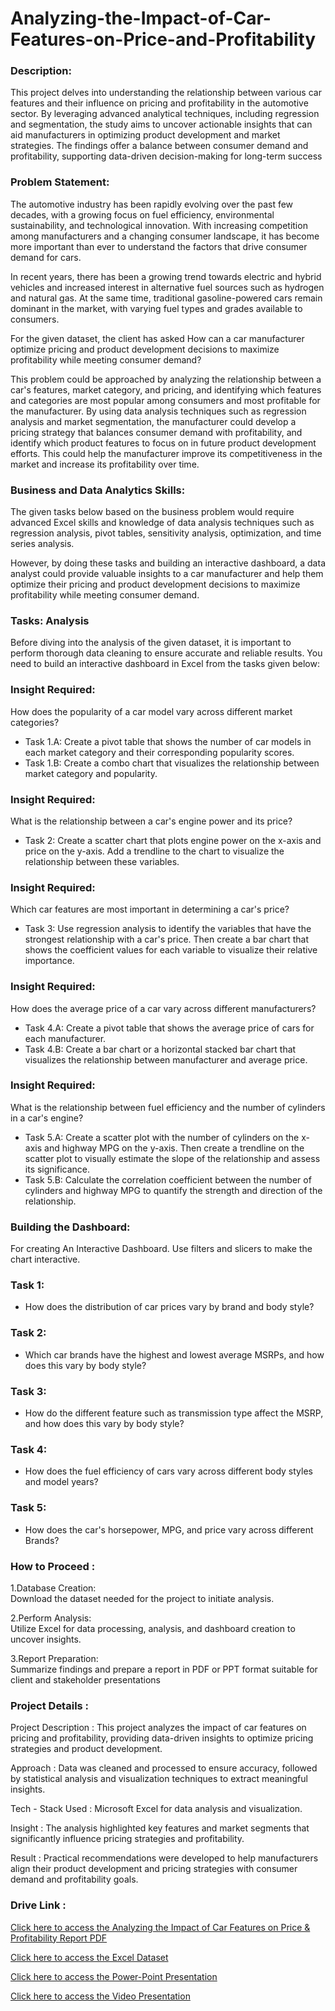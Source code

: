 # Analyzing-the-Impact-of-Car-Features-on-Price-and-Profitability
### Description:

This project delves into understanding the relationship between various car features and their influence on pricing and profitability in the automotive sector. By leveraging advanced analytical techniques, including regression and segmentation, the study aims to uncover actionable insights that can aid manufacturers in optimizing product development and market strategies. The findings offer a balance between consumer demand and profitability, supporting data-driven decision-making for long-term success

### Problem Statement:

The automotive industry has been rapidly evolving over the past few decades, with a growing focus on fuel efficiency, environmental sustainability, and technological innovation. With increasing competition among manufacturers and a changing consumer landscape, it has become more important than ever to understand the factors that drive consumer demand for cars.

In recent years, there has been a growing trend towards electric and hybrid vehicles and increased interest in alternative fuel sources such as hydrogen and natural gas. At the same time, traditional gasoline-powered cars remain dominant in the market, with varying fuel types and grades available to consumers.

For the given dataset, the client has asked How can a car manufacturer optimize pricing and product development decisions to maximize profitability while meeting consumer demand?

This problem could be approached by analyzing the relationship between a car's features, market category, and pricing, and identifying which features and categories are most popular among consumers and most profitable for the manufacturer. By using data analysis techniques such as regression analysis and market segmentation, the manufacturer could develop a pricing strategy that balances consumer demand with profitability, and identify which product features to focus on in future product development efforts. This could help the manufacturer improve its competitiveness in the market and increase its profitability over time.

### Business and Data Analytics Skills:

The given tasks below based on the business problem would require advanced Excel skills and knowledge of data analysis techniques such as regression analysis, pivot tables, sensitivity analysis, optimization, and time series analysis. 

However, by doing these tasks  and building an interactive dashboard, a data analyst could provide valuable insights to a car manufacturer and help them optimize their pricing and product development decisions to maximize profitability while meeting consumer demand.

### Tasks: Analysis 
Before diving into the analysis of the given dataset, it is important to perform thorough data cleaning to ensure accurate and reliable results. You need to build an interactive dashboard in Excel from the tasks given below:

### Insight Required: 
How does the popularity of a car model vary across different market categories?

- Task 1.A: Create a pivot table that shows the number of car models in each market category and their corresponding popularity scores.
- Task 1.B: Create a combo chart that visualizes the relationship between market category and popularity.

### Insight Required: 
What is the relationship between a car's engine power and its price?
- Task 2:  Create a scatter chart that plots engine power on the x-axis and price on the y-axis. Add a trendline to the chart to visualize the relationship between these variables.

### Insight Required:
Which car features are most important in determining a car's price? 
- Task 3: Use regression analysis to identify the variables that have the strongest relationship with a car's price. Then create a bar chart that shows the coefficient values for each variable to visualize their relative importance.

### Insight Required: 
How does the average price of a car vary across different manufacturers?
- Task 4.A: Create a pivot table that shows the average price of cars for each manufacturer. 
- Task 4.B: Create a bar chart or a horizontal stacked bar chart that visualizes the relationship between manufacturer and average price.

### Insight Required:
What is the relationship between fuel efficiency and the number of cylinders in a car's engine?
- Task 5.A: Create a scatter plot with the number of cylinders on the x-axis and highway MPG on the y-axis. Then create a trendline on the scatter plot to visually estimate 
the slope of the relationship and assess its significance.
- Task 5.B: Calculate the correlation coefficient between the number of cylinders and highway MPG to quantify the strength and direction of the relationship.

### Building the Dashboard:

For  creating An Interactive Dashboard. 
Use filters and slicers to make the chart interactive. 

### Task 1: 
- How does the distribution of car prices vary by brand and body style?
 
### Task 2: 
- Which car brands have the highest and lowest average MSRPs, and how does this vary by body style?

### Task 3: 
- How do the different feature such as transmission type affect the MSRP, and how does this vary by body style?

### Task 4: 
- How does the fuel efficiency of cars vary across different body styles and model years? 

### Task 5: 
- How does the car's horsepower, MPG, and price vary across different Brands?

### How to Proceed :

1.Database Creation:  
  Download the dataset needed for the project to initiate analysis.

2.Perform Analysis:  
  Utilize Excel for data processing, analysis, and dashboard creation to uncover insights.

3.Report Preparation:  
  Summarize findings and prepare a report in PDF or PPT format suitable for client and stakeholder presentations

### Project Details :

Project Description :
This project analyzes the impact of car features on pricing and profitability, providing data-driven insights to optimize pricing strategies and product development.

Approach :
Data was cleaned and processed to ensure accuracy, followed by statistical analysis and visualization techniques to extract meaningful insights.

Tech - Stack Used :
Microsoft Excel for data analysis and visualization.

Insight :
The analysis highlighted key features and market segments that significantly influence pricing strategies and profitability.

Result :
Practical recommendations were developed to help manufacturers align their product development and pricing strategies with consumer demand and profitability goals.

### Drive Link :
[Click here to access the Analyzing the Impact of Car Features on Price & Profitability Report PDF](https://drive.google.com/file/d/1ammW3cHxsH2qe5cCCX1CxbpzEHvs4sIf/view?usp=sharing)

[Click here to access the Excel Dataset ](https://docs.google.com/spreadsheets/d/1ybx8jsOaGGchvAyHhs-1BDWn9PlxV13N/edit?usp=sharing&ouid=101204343036685814262&rtpof=true&sd=true)

[Click here to access the Power-Point Presentation](https://docs.google.com/presentation/d/1EO1qjUZ0gnVM0B4_YKAC9wBNvr6KR_K4/edit?usp=sharing&ouid=101204343036685814262&rtpof=true&sd=true)

[Click here to access the Video Presentation](https://drive.google.com/file/d/1tR9ChP01aEFQz0p08ldnoaMZ_nGmw5Dd/view?usp=sharing)


